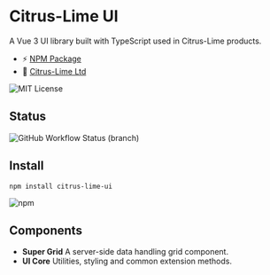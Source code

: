 # Citrus-Lime UI

A Vue 3 UI library built with TypeScript used in Citrus-Lime products.

- ⚡ [NPM Package](https://www.npmjs.com/package/citrus-lime-ui)
- 📌 [Citrus-Lime Ltd](https://www.citruslime.com)

![MIT License](https://img.shields.io/github/license/citrus-lime-ltd/citrus-lime-ui)

## Status

![GitHub Workflow Status (branch)](https://img.shields.io/github/workflow/status/Citrus-Lime-Ltd/citrus-lime-ui/build/master)

## Install

`npm install citrus-lime-ui`

![npm](https://img.shields.io/npm/v/citrus-lime-ui)

## Components

- **Super Grid**
  A server-side data handling grid component.
- **UI Core**
  Utilities, styling and common extension methods.
